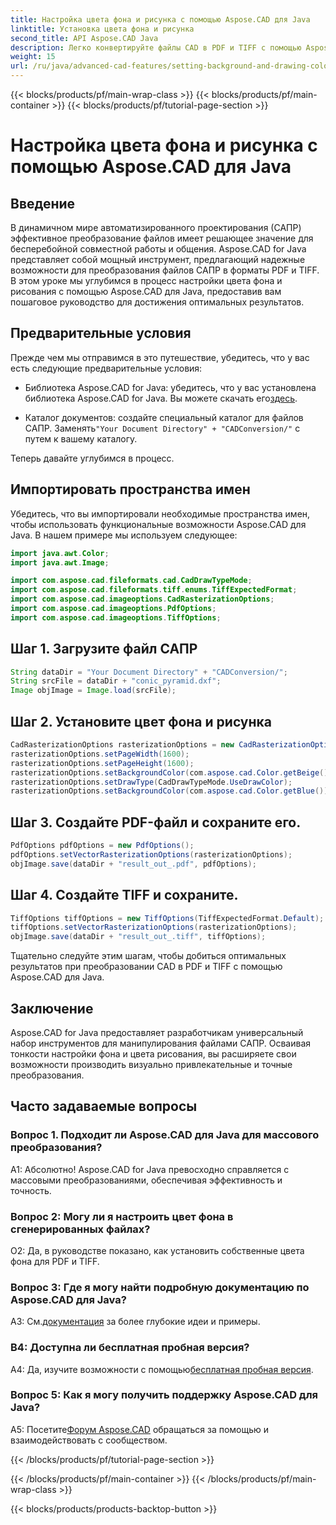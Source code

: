 ```yaml
---
title: Настройка цвета фона и рисунка с помощью Aspose.CAD для Java
linktitle: Установка цвета фона и рисунка
second_title: API Aspose.CAD Java
description: Легко конвертируйте файлы CAD в PDF и TIFF с помощью Aspose.CAD для Java. Установите собственный фон и цвета рисования для получения потрясающих визуально результатов.
weight: 15
url: /ru/java/advanced-cad-features/setting-background-and-drawing-color/
---
```


{{< blocks/products/pf/main-wrap-class >}}
{{< blocks/products/pf/main-container >}}
{{< blocks/products/pf/tutorial-page-section >}}

# Настройка цвета фона и рисунка с помощью Aspose.CAD для Java

## Введение

В динамичном мире автоматизированного проектирования (САПР) эффективное преобразование файлов имеет решающее значение для бесперебойной совместной работы и общения. Aspose.CAD for Java представляет собой мощный инструмент, предлагающий надежные возможности для преобразования файлов САПР в форматы PDF и TIFF. В этом уроке мы углубимся в процесс настройки цвета фона и рисования с помощью Aspose.CAD для Java, предоставив вам пошаговое руководство для достижения оптимальных результатов.

## Предварительные условия

Прежде чем мы отправимся в это путешествие, убедитесь, что у вас есть следующие предварительные условия:

-  Библиотека Aspose.CAD for Java: убедитесь, что у вас установлена библиотека Aspose.CAD for Java. Вы можете скачать его[здесь](https://releases.aspose.com/cad/java/).

-  Каталог документов: создайте специальный каталог для файлов САПР. Заменять`"Your Document Directory" + "CADConversion/"` с путем к вашему каталогу.

Теперь давайте углубимся в процесс.

## Импортировать пространства имен

Убедитесь, что вы импортировали необходимые пространства имен, чтобы использовать функциональные возможности Aspose.CAD для Java. В нашем примере мы используем следующее:

```java
import java.awt.Color;
import java.awt.Image;

import com.aspose.cad.fileformats.cad.CadDrawTypeMode;
import com.aspose.cad.fileformats.tiff.enums.TiffExpectedFormat;
import com.aspose.cad.imageoptions.CadRasterizationOptions;
import com.aspose.cad.imageoptions.PdfOptions;
import com.aspose.cad.imageoptions.TiffOptions;
```

## Шаг 1. Загрузите файл САПР

```java
String dataDir = "Your Document Directory" + "CADConversion/";
String srcFile = dataDir + "conic_pyramid.dxf";
Image objImage = Image.load(srcFile);
```

## Шаг 2. Установите цвет фона и рисунка

```java
CadRasterizationOptions rasterizationOptions = new CadRasterizationOptions();
rasterizationOptions.setPageWidth(1600);
rasterizationOptions.setPageHeight(1600);
rasterizationOptions.setBackgroundColor(com.aspose.cad.Color.getBeige());
rasterizationOptions.setDrawType(CadDrawTypeMode.UseDrawColor);
rasterizationOptions.setBackgroundColor(com.aspose.cad.Color.getBlue());
```

## Шаг 3. Создайте PDF-файл и сохраните его.

```java
PdfOptions pdfOptions = new PdfOptions();
pdfOptions.setVectorRasterizationOptions(rasterizationOptions);
objImage.save(dataDir + "result_out_.pdf", pdfOptions);
```

## Шаг 4. Создайте TIFF и сохраните.

```java
TiffOptions tiffOptions = new TiffOptions(TiffExpectedFormat.Default);
tiffOptions.setVectorRasterizationOptions(rasterizationOptions);
objImage.save(dataDir + "result_out_.tiff", tiffOptions);
```

Тщательно следуйте этим шагам, чтобы добиться оптимальных результатов при преобразовании CAD в PDF и TIFF с помощью Aspose.CAD для Java.

## Заключение

Aspose.CAD for Java предоставляет разработчикам универсальный набор инструментов для манипулирования файлами САПР. Осваивая тонкости настройки фона и цвета рисования, вы расширяете свои возможности производить визуально привлекательные и точные преобразования.

## Часто задаваемые вопросы

### Вопрос 1. Подходит ли Aspose.CAD для Java для массового преобразования?

А1: Абсолютно! Aspose.CAD for Java превосходно справляется с массовыми преобразованиями, обеспечивая эффективность и точность.

### Вопрос 2: Могу ли я настроить цвет фона в сгенерированных файлах?

О2: Да, в руководстве показано, как установить собственные цвета фона для PDF и TIFF.

### Вопрос 3: Где я могу найти подробную документацию по Aspose.CAD для Java?

 A3: См.[документация](https://reference.aspose.com/cad/java/) за более глубокие идеи и примеры.

### В4: Доступна ли бесплатная пробная версия?

 A4: Да, изучите возможности с помощью[бесплатная пробная версия](https://releases.aspose.com/).

### Вопрос 5: Как я могу получить поддержку Aspose.CAD для Java?

A5: Посетите[Форум Aspose.CAD](https://forum.aspose.com/c/cad/19) обращаться за помощью и взаимодействовать с сообществом.

{{< /blocks/products/pf/tutorial-page-section >}}

{{< /blocks/products/pf/main-container >}}
{{< /blocks/products/pf/main-wrap-class >}}

{{< blocks/products/products-backtop-button >}}
